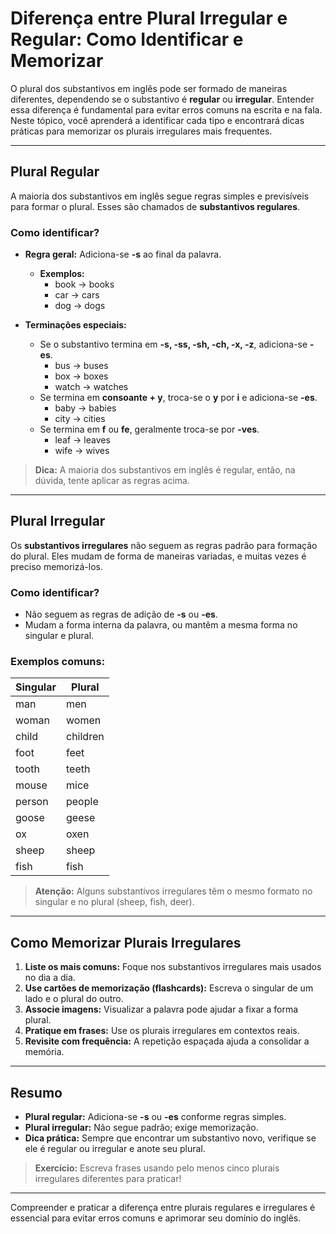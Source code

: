 
# Diferença entre Plural Irregular e Regular: Como Identificar e Memorizar

O plural dos substantivos em inglês pode ser formado de maneiras diferentes, dependendo se o substantivo é **regular** ou **irregular**. Entender essa diferença é fundamental para evitar erros comuns na escrita e na fala. Neste tópico, você aprenderá a identificar cada tipo e encontrará dicas práticas para memorizar os plurais irregulares mais frequentes.

---

## Plural Regular

A maioria dos substantivos em inglês segue regras simples e previsíveis para formar o plural. Esses são chamados de **substantivos regulares**.

### Como identificar?

- **Regra geral:** Adiciona-se **-s** ao final da palavra.
  - **Exemplos:**  
    - book → books  
    - car → cars  
    - dog → dogs

- **Terminações especiais:**
  - Se o substantivo termina em **-s, -ss, -sh, -ch, -x, -z**, adiciona-se **-es**.
    - bus → buses  
    - box → boxes  
    - watch → watches
  - Se termina em **consoante + y**, troca-se o **y** por **i** e adiciona-se **-es**.
    - baby → babies  
    - city → cities
  - Se termina em **f** ou **fe**, geralmente troca-se por **-ves**.
    - leaf → leaves  
    - wife → wives

> **Dica:** A maioria dos substantivos em inglês é regular, então, na dúvida, tente aplicar as regras acima.

---

## Plural Irregular

Os **substantivos irregulares** não seguem as regras padrão para formação do plural. Eles mudam de forma de maneiras variadas, e muitas vezes é preciso memorizá-los.

### Como identificar?

- Não seguem as regras de adição de **-s** ou **-es**.
- Mudam a forma interna da palavra, ou mantêm a mesma forma no singular e plural.

### Exemplos comuns:

| Singular   | Plural     |
|------------|------------|
| man        | men        |
| woman      | women      |
| child      | children   |
| foot       | feet       |
| tooth      | teeth      |
| mouse      | mice       |
| person     | people     |
| goose      | geese      |
| ox         | oxen       |
| sheep      | sheep      |
| fish       | fish       |

> **Atenção:** Alguns substantivos irregulares têm o mesmo formato no singular e no plural (sheep, fish, deer).

---

## Como Memorizar Plurais Irregulares

1. **Liste os mais comuns:** Foque nos substantivos irregulares mais usados no dia a dia.
2. **Use cartões de memorização (flashcards):** Escreva o singular de um lado e o plural do outro.
3. **Associe imagens:** Visualizar a palavra pode ajudar a fixar a forma plural.
4. **Pratique em frases:** Use os plurais irregulares em contextos reais.
5. **Revisite com frequência:** A repetição espaçada ajuda a consolidar a memória.

---

## Resumo

- **Plural regular:** Adiciona-se **-s** ou **-es** conforme regras simples.
- **Plural irregular:** Não segue padrão; exige memorização.
- **Dica prática:** Sempre que encontrar um substantivo novo, verifique se ele é regular ou irregular e anote seu plural.

> **Exercício:** Escreva frases usando pelo menos cinco plurais irregulares diferentes para praticar!

---

Compreender e praticar a diferença entre plurais regulares e irregulares é essencial para evitar erros comuns e aprimorar seu domínio do inglês.
```
